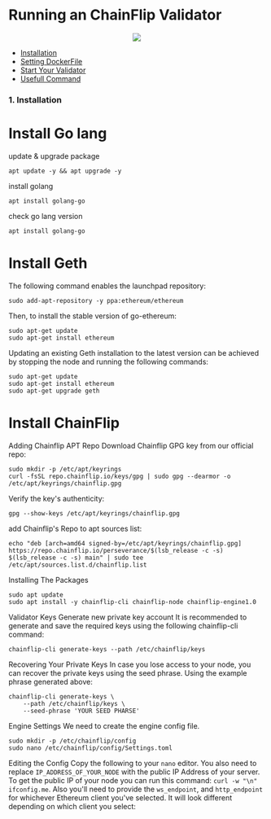 # Running an ChainFlip Validator


<p align="center">
  <img height="auto" width="auto" src="https://i.imgur.com/N9KAUN8.png">
</p>


* [Installation](https://github.com/p4nrp/testnet/blob/main/elixirfinance.md#1-installation-1)
* [Setting DockerFile](https://github.com/p4nrp/testnet/blob/main/elixirfinance.md#2-setting-dockerfile)
* [Start Your Validator](https://github.com/p4nrp/testnet/blob/main/elixirfinance.md#3-start-your-validator)
* [Usefull Command](https://github.com/p4nrp/testnet/blob/main/elixirfinance.md#usefull-commands)


### 1. Installation

# Install Go lang
update & upgrade package
```
apt update -y && apt upgrade -y
```

install golang
```
apt install golang-go
```

check go lang version
```
apt install golang-go
```

# Install Geth
The following command enables the launchpad repository:
```
sudo add-apt-repository -y ppa:ethereum/ethereum

```

Then, to install the stable version of go-ethereum:
```
sudo apt-get update
sudo apt-get install ethereum
```

Updating an existing Geth installation to the latest version can be achieved by stopping the node and running the following commands:
```
sudo apt-get update
sudo apt-get install ethereum
sudo apt-get upgrade geth
```

# Install ChainFlip

Adding Chainflip APT Repo
Download Chainflip GPG key from our official repo:

```
sudo mkdir -p /etc/apt/keyrings
curl -fsSL repo.chainflip.io/keys/gpg | sudo gpg --dearmor -o /etc/apt/keyrings/chainflip.gpg
```

Verify the key's authenticity:
```
gpg --show-keys /etc/apt/keyrings/chainflip.gpg
```

add Chainflip's Repo to apt sources list:
```
echo "deb [arch=amd64 signed-by=/etc/apt/keyrings/chainflip.gpg] https://repo.chainflip.io/perseverance/$(lsb_release -c -s) $(lsb_release -c -s) main" | sudo tee /etc/apt/sources.list.d/chainflip.list
```

Installing The Packages
```
sudo apt update
sudo apt install -y chainflip-cli chainflip-node chainflip-engine1.0
```

Validator Keys
Generate new private key account 
It is recommended to generate and save the required keys using the following chainflip-cli command:

```
chainflip-cli generate-keys --path /etc/chainflip/keys
```

Recovering Your Private Keys
In case you lose access to your node, you can recover the private keys using the seed phrase. Using the example phrase generated above:
```
chainflip-cli generate-keys \
    --path /etc/chainflip/keys \
    --seed-phrase 'YOUR SEED PHARSE'
```

Engine Settings
We need to create the engine config file.
```
sudo mkdir -p /etc/chainflip/config
sudo nano /etc/chainflip/config/Settings.toml
```

Editing the Config
Copy the following to your `nano` editor. You also need to replace `IP_ADDRESS_OF_YOUR_NODE` with the public IP Address of your server. To get the public IP of your node you can run this command: `curl -w "\n" ifconfig.me`.
Also you'll need to provide the `ws_endpoint`, and `http_endpoint` for whichever Ethereum client you've selected. It will look different depending on which client you select:


